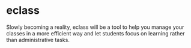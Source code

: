 # eclass

Slowly becoming a reality, eclass will be a tool to help you manage your classes in a more efficient way and let students focus on learning rather than administrative tasks.